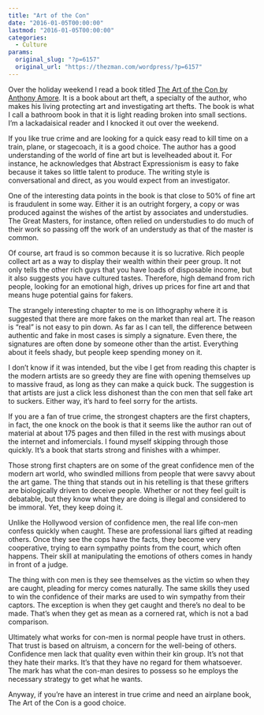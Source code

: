 ```yaml
---
title: "Art of the Con"
date: "2016-01-05T00:00:00"
lastmod: "2016-01-05T00:00:00"
categories:
  - Culture
params:
  original_slug: "?p=6157"
  original_url: "https://thezman.com/wordpress/?p=6157"
---
```


Over the holiday weekend I read a book titled [The Art of the Con by
Anthony
Amore](http://www.amazon.com/The-Art-Con-Notorious-Forgeries/dp/1137279877).
It is a book about art theft, a specialty of the author, who makes his
living protecting art and investigating art thefts. The book is what I
call a bathroom book in that it is light reading broken into small
sections. I’m a lackadaisical reader and I knocked it out over the
weekend.

If you like true crime and are looking for a quick easy read to kill
time on a train, plane, or stagecoach, it is a good choice. The author
has a good understanding of the world of fine art but is levelheaded
about it. For instance, he acknowledges that Abstract Expressionism is
easy to fake because it takes so little talent to produce. The writing
style is conversational and direct, as you would expect from an
investigator.

One of the interesting data points in the book is that close to 50% of
fine art is fraudulent in some way. Either it is an outright forgery, a
copy or was produced against the wishes of the artist by associates and
understudies. The Great Masters, for instance, often relied on
understudies to do much of their work so passing off the work of an
understudy as that of the master is common.

Of course, art fraud is so common because it is so lucrative. Rich
people collect art as a way to display their wealth within their peer
group. It not only tells the other rich guys that you have loads of
disposable income, but it also suggests you have cultured tastes.
Therefore, high demand from rich people, looking for an emotional high,
drives up prices for fine art and that means huge potential gains
for fakers.

The strangely interesting chapter to me is on lithography where it is
suggested that there are more fakes on the market than real art. The
reason is “real” is not easy to pin down. As far as I can tell, the
difference between authentic and fake in most cases is simply a
signature. Even there, the signatures are often done by someone other
than the artist. Everything about it feels shady, but people keep
spending money on it.

I don’t know if it was intended, but the vibe I get from reading this
chapter is the modern artists are so greedy they are fine with opening
themselves up to massive fraud, as long as they can make a quick buck.
The suggestion is that artists are just a click less dishonest than the
con men that sell fake art to suckers. Either way, it’s hard to feel
sorry for the artists.

If you are a fan of true crime, the strongest chapters are the first
chapters, in fact, the one knock on the book is that it seems like the
author ran out of material at about 175 pages and then filled in the
rest with musings about the internet and infomercials. I found myself
skipping through those quickly. It’s a book that starts strong and
finishes with a whimper.

Those strong first chapters are on some of the great confidence men of
the modern art world, who swindled millions from people that were savvy
about the art game. The thing that stands out in his retelling is
that these grifters are biologically driven to deceive people. Whether
or not they feel guilt is debatable, but they know what they are doing
is illegal and considered to be immoral. Yet, they keep doing it.

Unlike the Hollywood version of confidence men, the real life con-men
confess quickly when caught. These are professional liars gifted at
reading others. Once they see the cops have the facts, they become very
cooperative, trying to earn sympathy points from the court, which often
happens. Their skill at manipulating the emotions of others comes in
handy in front of a judge.

The thing with con men is they see themselves as the victim so when they
are caught, pleading for mercy comes naturally. The same skills they
used to win the confidence of their marks are used to win sympathy from
their captors. The exception is when they get caught and there’s no deal
to be made. That’s when they get as mean as a cornered rat, which is not
a bad comparison.

Ultimately what works for con-men is normal people have trust in others.
That trust is based on altruism, a concern for the well-being of others.
Confidence men lack that quality even within their kin group. It’s not
that they hate their marks. It’s that they have no regard for them
whatsoever. The mark has what the con-man desires to possess so he
employs the necessary strategy to get what he wants.

Anyway, if you’re have an interest in true crime and need an airplane
book, The Art of the Con is a good choice.

